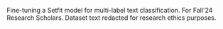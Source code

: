 Fine-tuning a Setfit model for multi-label text classification. For Fall'24 Research Scholars. Dataset text redacted for research ethics purposes.
